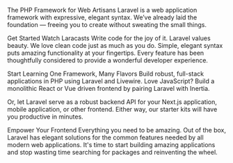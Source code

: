 The PHP Framework
for Web Artisans
Laravel is a web application framework with expressive, elegant syntax. We’ve already laid the foundation — freeing you to create without sweating the small things.

Get Started
Watch Laracasts
Write code for the joy of it.
Laravel values beauty. We love clean code just as much as you do. Simple, elegant syntax puts amazing functionality at your fingertips. Every feature has been thoughtfully considered to provide a wonderful developer experience.

Start Learning
One Framework, Many Flavors
Build robust, full-stack applications in PHP using Laravel and Livewire. Love JavaScript? Build a monolithic React or Vue driven frontend by pairing Laravel with Inertia.

Or, let Laravel serve as a robust backend API for your Next.js application, mobile application, or other frontend. Either way, our starter kits will have you productive in minutes.

Empower Your Frontend
Everything you need to be amazing.
Out of the box, Laravel has elegant solutions for the common features needed by all modern web applications. It's time to start building amazing applications and stop wasting time searching for packages and reinventing the wheel.
